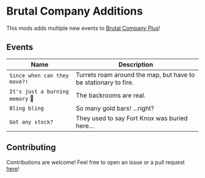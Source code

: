 # Brutal Company Additions

This mods adds multiple new events to [Brutal Company Plus][BCPlus]!

[BCPlus]: https://thunderstore.io/c/lethal-company/p/Nips/Brutal_Company_Plus/

## Events

| Name                            | Description                                                     |
|---------------------------------|-----------------------------------------------------------------|
| `Since when can they move?!`    | Turrets roam around the map, but have to be stationary to fire. |
| `It's just a burning memory` 🚧 | The backrooms are real.                                         |
| `Bling bling`                   | So many gold bars! ...right?                                    |
| `Got any stock?`                | They used to say Fort Knox was buried here...                   |

## Contributing

Contributions are welcome! Feel free to open an issue or a pull request [here][GitHub]!

[GitHub]: https://github.com/Sculas/BrutalCompanyAdditions